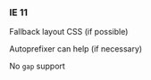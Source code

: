 ### IE 11

Fallback layout CSS (if possible)

Autoprefixer can help (if necessary)

No `gap` support
